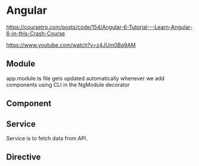 # Angular

https://coursetro.com/posts/code/154/Angular-6-Tutorial---Learn-Angular-6-in-this-Crash-Course

https://www.youtube.com/watch?v=z4JUm0Bq9AM

## Module

app.module.ts file gets updated automatically whenever we add components using CLI in the NgModule decorator

## Component

## Service

Service is to fetch data from API.

## Directive
